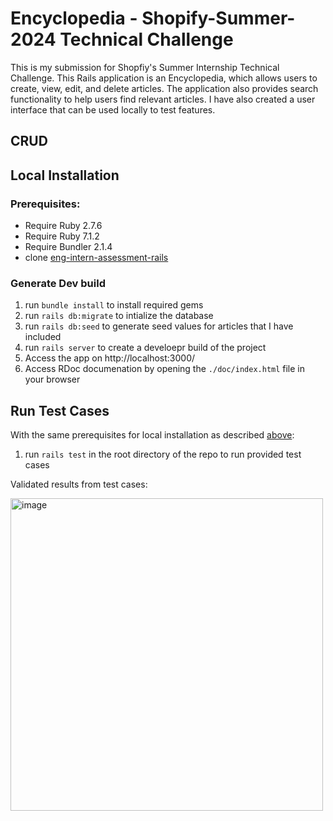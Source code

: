 # Encyclopedia - Shopify-Summer-2024 Technical Challenge

This is my submission for Shopfiy's Summer Internship Technical Challenge. This Rails application is an Encyclopedia, which allows users to create, view, edit, and delete articles. The application also provides search functionality to help users find relevant articles. I have also created a user interface that can be used locally to test features.

## CRUD

## Local Installation
### Prerequisites:
- Require Ruby 2.7.6
- Require Ruby 7.1.2
- Require Bundler 2.1.4
- clone [eng-intern-assessment-rails](https://github.com/adarsh-swe/eng-intern-assessment-rails)

### Generate Dev build
1. run `bundle install` to install required gems
2. run `rails db:migrate` to intialize the database
3. run `rails db:seed` to generate seed values for articles that I have included
4. run `rails server` to create a develoepr build of the project
5. Access the app on http://localhost:3000/
6. Access RDoc documenation by opening the `./doc/index.html` file in your browser

## Run Test Cases
With the same prerequisites for local installation as described [above](#local-installation):
1. run `rails test` in the root directory of the repo to run provided test cases

Validated results from test cases:

<img width="500" alt="image" src="https://github.com/adarsh-swe/eng-intern-assessment-rails/assets/59131301/1ba0c32f-2e5f-4310-bc43-66b790f0af5a">

